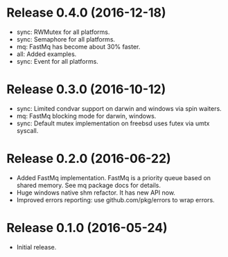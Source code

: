 # Release 0.4.0 (2016-12-18)

 - sync: RWMutex for all platforms.
 - sync: Semaphore for all platforms.
 - mq: FastMq has become about 30% faster.
 - all: Added examples.
 - sync: Event for all platforms.

# Release 0.3.0 (2016-10-12)

 - sync: Limited condvar support on darwin and windows via spin waiters.
 - mq: FastMq blocking mode for darwin, windows.
 - sync: Default mutex implementation on freebsd uses futex via umtx syscall.

# Release 0.2.0 (2016-06-22)

- Added FastMq implementation. FastMq is a priority queue based on shared memory. See mq package docs for details.
- Huge windows native shm refactor. It has new API now.
- Improved errors reporting: use github.com/pkg/errors to wrap errors.

# Release 0.1.0 (2016-05-24)

- Initial release.